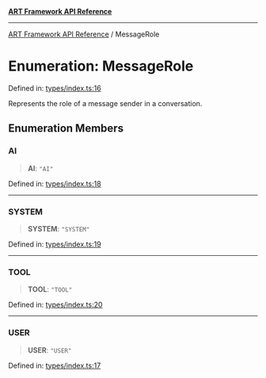 [**ART Framework API Reference**](../README.md)

***

[ART Framework API Reference](../README.md) / MessageRole

# Enumeration: MessageRole

Defined in: [types/index.ts:16](https://github.com/hashangit/ART/blob/3153790647102134b487bb6168bd208568e6a8ad/src/types/index.ts#L16)

Represents the role of a message sender in a conversation.

## Enumeration Members

### AI

> **AI**: `"AI"`

Defined in: [types/index.ts:18](https://github.com/hashangit/ART/blob/3153790647102134b487bb6168bd208568e6a8ad/src/types/index.ts#L18)

***

### SYSTEM

> **SYSTEM**: `"SYSTEM"`

Defined in: [types/index.ts:19](https://github.com/hashangit/ART/blob/3153790647102134b487bb6168bd208568e6a8ad/src/types/index.ts#L19)

***

### TOOL

> **TOOL**: `"TOOL"`

Defined in: [types/index.ts:20](https://github.com/hashangit/ART/blob/3153790647102134b487bb6168bd208568e6a8ad/src/types/index.ts#L20)

***

### USER

> **USER**: `"USER"`

Defined in: [types/index.ts:17](https://github.com/hashangit/ART/blob/3153790647102134b487bb6168bd208568e6a8ad/src/types/index.ts#L17)
